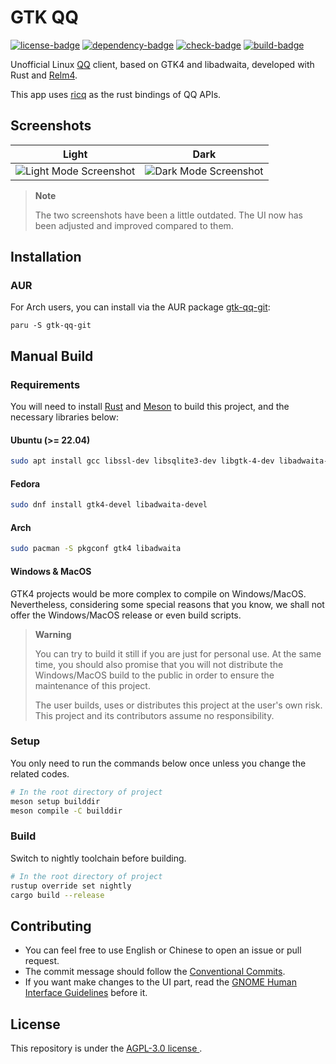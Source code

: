 # GTK QQ

[![license-badge]][license-link]
[![dependency-badge]][dependency-link]
[![check-badge]][check-link]
[![build-badge]][build-link]

[license-badge]: https://img.shields.io/badge/License-AGPL%20v3-blue.svg
[license-link]: https://www.gnu.org/licenses/agpl-3.0
[dependency-badge]: https://deps.rs/repo/github/lomirus/gtk-qq/status.svg
[dependency-link]: https://deps.rs/repo/github/lomirus/gtk-qq
[check-badge]: https://github.com/lomirus/gtk-qq/workflows/check/badge.svg
[check-link]: https://github.com/lomirus/gtk-qq/actions/workflows/check.yaml
[build-badge]: https://github.com/lomirus/gtk-qq/workflows/build/badge.svg
[build-link]: https://github.com/lomirus/gtk-qq/actions/workflows/build.yaml


Unofficial Linux [QQ](https://im.qq.com/) client, based on GTK4 and libadwaita, developed with Rust and [Relm4](https://relm4.org/).

This app uses [ricq](https://github.com/lz1998/ricq) as the rust bindings of QQ APIs.

## Screenshots

| Light                                      | Dark                                     |
| ------------------------------------------ | ---------------------------------------- |
| ![Light Mode Screenshot](./docs/light.png) | ![Dark Mode Screenshot](./docs/dark.png) |

> **Note**
> 
> The two screenshots have been a little outdated. The UI now has been adjusted and improved compared to them.

## Installation

### AUR

For Arch users, you can install via the AUR package [gtk-qq-git](https://aur.archlinux.org/packages/gtk-qq-git):

```
paru -S gtk-qq-git
```

## Manual Build

### Requirements

You will need to install [Rust](https://www.rust-lang.org/tools/install) and [Meson](https://mesonbuild.com/Getting-meson.html) to build this project, and the necessary libraries below:

#### Ubuntu (>= 22.04)

```bash
sudo apt install gcc libssl-dev libsqlite3-dev libgtk-4-dev libadwaita-1-dev
```

#### Fedora

```bash
sudo dnf install gtk4-devel libadwaita-devel
```

#### Arch

```bash
sudo pacman -S pkgconf gtk4 libadwaita
```

#### Windows & MacOS

GTK4 projects would be more complex to compile on Windows/MacOS. Nevertheless, considering some special reasons that you know, we shall not offer the Windows/MacOS release or even build scripts. 

> **Warning**
> 
> You can try to build it still if you are just for personal use. At the same time, you should also promise that you will not distribute the Windows/MacOS build to the public in order to ensure the maintenance of this project.
> 
> The user builds, uses or distributes this project at the user's own risk. This project and its contributors assume no responsibility.

### Setup

You only need to run the commands below once unless you change the related codes.

```bash
# In the root directory of project
meson setup builddir
meson compile -C builddir
```

### Build

Switch to nightly toolchain before building.

```bash
# In the root directory of project
rustup override set nightly
cargo build --release
```

## Contributing

- You can feel free to use English or Chinese to open an issue or pull request.
- The commit message should follow the [Conventional Commits](https://www.conventionalcommits.org/en/v1.0.0/).
- If you want make changes to the UI part, read the [GNOME Human Interface Guidelines](https://developer.gnome.org/hig/index.html) before it.

## License

This repository is under the [AGPL-3.0 license ](https://github.com/lomirus/gtk-qq/blob/main/LICENSE).
